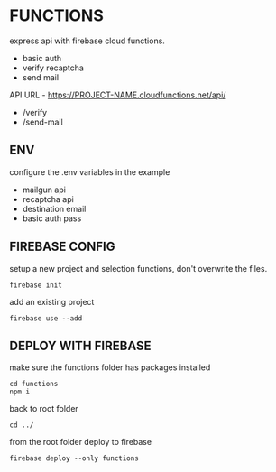 # FUNCTIONS

express api with firebase cloud functions.

- basic auth
- verify recaptcha
- send mail

API URL - https://PROJECT-NAME.cloudfunctions.net/api/

* /verify
* /send-mail


## ENV

configure the .env variables in the example

* mailgun api
* recaptcha api
* destination email 
* basic auth pass

## FIREBASE CONFIG

setup a new project and selection functions, don't overwrite the files.

```
firebase init
```

add an existing project
```
firebase use --add
```

## DEPLOY WITH FIREBASE

make sure the functions folder has packages installed

```
cd functions
npm i
```

back to root folder
```
cd ../
```

from the root folder deploy to firebase

```
firebase deploy --only functions
```

